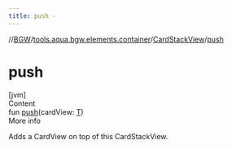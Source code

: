 ```yaml
---
title: push -
---
```

//[BGW](../../../index.md)/[tools.aqua.bgw.elements.container](../index.md)/[CardStackView](index.md)/[push](push.md)



# push  
[jvm]  
Content  
fun [push](push.md)(cardView: [T](index.md))  
More info  


Adds a CardView on top of this CardStackView.

  



